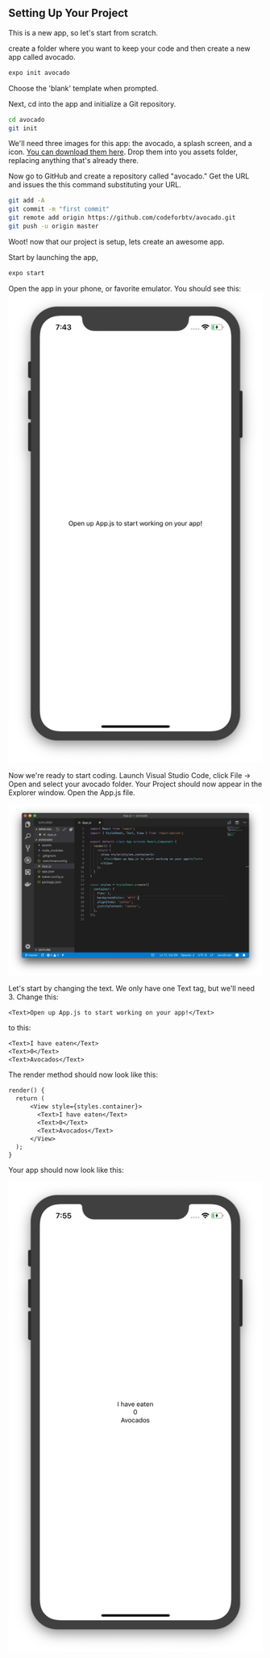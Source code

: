## Setting Up Your Project

This is a new app, so let's start from scratch.  

create a folder where you want to keep your code and then create a new app called avocado.

```bash
expo init avocado
```

Choose the 'blank' template when prompted.

Next, cd into the app and initialize a Git repository.

```bash
cd avocado
git init
```

We'll need three images for this app: the avocado, a splash screen, and a icon.  [You can download them here](../code-samples/avocado/assets/).  Drop them into you assets folder, replacing anything that's already there. 

Now go to GitHub and create a repository called "avocado."  Get the URL and issues the this command substituting your URL.

```bash
git add -A
git commit -m "first commit"
git remote add origin https://github.com/codeforbtv/avocado.git
git push -u origin master
``` 

Woot! now that our project is setup, lets create an awesome app.

Start by launching the app, 

```bash
expo start
```

Open the app in your phone, or favorite emulator.  You should see this:
![alt](./assets/01/new-app.png 'new app screen')


Now we're ready to start coding.  Launch Visual Studio Code, click File -> Open and select your avocado folder. Your Project should now appear in the Explorer window.  Open the App.js file.

![Alt](./assets/01/VSC.png "Your Project")


Let's start by changing the text.  We only have one Text tag, but we'll need 3.  Change this:


    <Text>Open up App.js to start working on your app!</Text>


to this:

    <Text>I have eaten</Text>
    <Text>0</Text>
    <Text>Avocados</Text>

The render method should now look like this: 

 
    render() {
      return (
          <View style={styles.container}>
            <Text>I have eaten</Text>
            <Text>0</Text>
            <Text>Avocados</Text>
          </View>
      );
    }

Your app should now look like this:

![alt](assets/01/text-only.png 'text in app')

